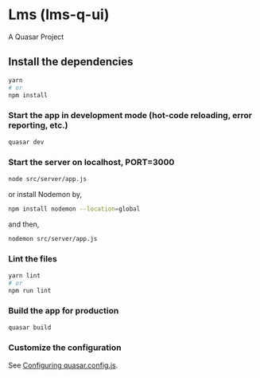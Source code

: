 # Lms (lms-q-ui)

A Quasar Project

## Install the dependencies
```bash
yarn
# or
npm install
```

### Start the app in development mode (hot-code reloading, error reporting, etc.)
```bash
quasar dev
```

### Start the server on localhost, PORT=3000 
```bash
node src/server/app.js
```
or install Nodemon by,
```bash
npm install nodemon --location=global
```
and then,
```bash
nodemon src/server/app.js
```


### Lint the files
```bash
yarn lint
# or
npm run lint
```



### Build the app for production
```bash
quasar build
```

### Customize the configuration
See [Configuring quasar.config.js](https://v2.quasar.dev/quasar-cli-vite/quasar-config-js).
